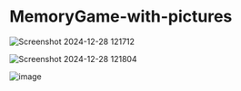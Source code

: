 # MemoryGame-with-pictures


![Screenshot 2024-12-28 121712](https://github.com/user-attachments/assets/6d342b7f-e68e-4690-99dc-c2973094f5ba)

![Screenshot 2024-12-28 121804](https://github.com/user-attachments/assets/c0d4bab6-9e3b-4663-b939-c7d2830060c8)


![image](https://github.com/user-attachments/assets/e3448c67-9e3b-4bd2-9f06-cb7098dde044)
